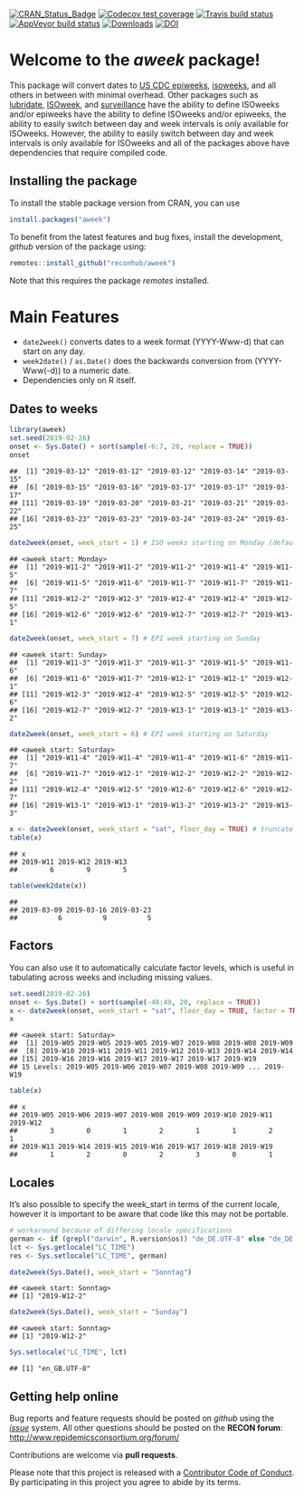 
<!-- badges: start -->

[![CRAN\_Status\_Badge](http://www.r-pkg.org/badges/version-ago/aweek)](https://cran.r-project.org/package=aweek)
[![Codecov test
coverage](https://codecov.io/gh/reconhub/aweek/branch/master/graph/badge.svg)](https://codecov.io/gh/reconhub/aweek?branch=master)
[![Travis build
status](https://travis-ci.org/reconhub/aweek.svg?branch=master)](https://travis-ci.org/reconhub/aweek)
[![AppVeyor build
 status](https://ci.appveyor.com/api/projects/status/66xj9134ac3yg62l/branch/master?svg=true)](https://ci.appveyor.com/project/zkamvar/aweek)
[![Downloads](https://cranlogs.r-pkg.org/badges/grand-total/aweek?color=ff69b4)](https://cran.r-project.org/package=aweek)
[![DOI](https://zenodo.org/badge/172648833.svg)](https://zenodo.org/badge/latestdoi/172648833)

<!-- badges: end -->

# Welcome to the *aweek* package\!

This package will convert dates to [US CDC
epiweeks](https://wwwn.cdc.gov/nndss/document/MMWR_Week_overview.pdf),
[isoweeks](http://en.wikipedia.org/wiki/ISO_week_date), and all others
in between with minimal overhead. Other packages such as
[lubridate](https://github.com/tidyverse/lubridate),
[ISOweek](https://cran.r-project.org/package=ISOweek), and
[surveillance](http://surveillance.r-forge.r-project.org/) have the
ability to define ISOweeks and/or epiweeks have the ability to define
ISOweeks and/or epiweeks, the ability to easily switch between day and
week intervals is only available for ISOweeks. However, the ability to
easily switch between day and week intervals is only available for
ISOweeks and all of the packages above have dependencies that require
compiled code.

## Installing the package

To install the stable package version from CRAN, you can use

``` r
install.packages("aweek")
```

To benefit from the latest features and bug fixes, install the
development, *github* version of the package using:

``` r
remotes::install_github("reconhub/aweek")
```

Note that this requires the package *remotes* installed.

# Main Features

  - `date2week()` converts dates to a week format (YYYY-Www-d) that can
    start on any day.
  - `week2date()` / `as.Date()` does the backwards conversion from
    (YYYY-Www(-d)) to a numeric date.
  - Dependencies only on R itself.

<!-- -->

## Dates to weeks

``` r
library(aweek)
set.seed(2019-02-26)
onset <- Sys.Date() + sort(sample(-6:7, 20, replace = TRUE))
onset
```

    ##  [1] "2019-03-12" "2019-03-12" "2019-03-12" "2019-03-14" "2019-03-15"
    ##  [6] "2019-03-15" "2019-03-16" "2019-03-17" "2019-03-17" "2019-03-17"
    ## [11] "2019-03-19" "2019-03-20" "2019-03-21" "2019-03-21" "2019-03-22"
    ## [16] "2019-03-23" "2019-03-23" "2019-03-24" "2019-03-24" "2019-03-25"

``` r
date2week(onset, week_start = 1) # ISO weeks starting on Monday (default)
```

    ## <aweek start: Monday>
    ##  [1] "2019-W11-2" "2019-W11-2" "2019-W11-2" "2019-W11-4" "2019-W11-5"
    ##  [6] "2019-W11-5" "2019-W11-6" "2019-W11-7" "2019-W11-7" "2019-W11-7"
    ## [11] "2019-W12-2" "2019-W12-3" "2019-W12-4" "2019-W12-4" "2019-W12-5"
    ## [16] "2019-W12-6" "2019-W12-6" "2019-W12-7" "2019-W12-7" "2019-W13-1"

``` r
date2week(onset, week_start = 7) # EPI week starting on Sunday
```

    ## <aweek start: Sunday>
    ##  [1] "2019-W11-3" "2019-W11-3" "2019-W11-3" "2019-W11-5" "2019-W11-6"
    ##  [6] "2019-W11-6" "2019-W11-7" "2019-W12-1" "2019-W12-1" "2019-W12-1"
    ## [11] "2019-W12-3" "2019-W12-4" "2019-W12-5" "2019-W12-5" "2019-W12-6"
    ## [16] "2019-W12-7" "2019-W12-7" "2019-W13-1" "2019-W13-1" "2019-W13-2"

``` r
date2week(onset, week_start = 6) # EPI week starting on Saturday
```

    ## <aweek start: Saturday>
    ##  [1] "2019-W11-4" "2019-W11-4" "2019-W11-4" "2019-W11-6" "2019-W11-7"
    ##  [6] "2019-W11-7" "2019-W12-1" "2019-W12-2" "2019-W12-2" "2019-W12-2"
    ## [11] "2019-W12-4" "2019-W12-5" "2019-W12-6" "2019-W12-6" "2019-W12-7"
    ## [16] "2019-W13-1" "2019-W13-1" "2019-W13-2" "2019-W13-2" "2019-W13-3"

``` r
x <- date2week(onset, week_start = "sat", floor_day = TRUE) # truncate to just the weeks
table(x)
```

    ## x
    ## 2019-W11 2019-W12 2019-W13 
    ##        6        9        5

``` r
table(week2date(x))
```

    ## 
    ## 2019-03-09 2019-03-16 2019-03-23 
    ##          6          9          5

## Factors

You can also use it to automatically calculate factor levels, which is
useful in tabulating across weeks and including missing values.

``` r
set.seed(2019-02-26)
onset <- Sys.Date() + sort(sample(-48:49, 20, replace = TRUE))
x <- date2week(onset, week_start = "sat", floor_day = TRUE, factor = TRUE)
x
```

    ## <aweek start: Saturday>
    ##  [1] 2019-W05 2019-W05 2019-W05 2019-W07 2019-W08 2019-W08 2019-W09
    ##  [8] 2019-W10 2019-W11 2019-W11 2019-W12 2019-W13 2019-W14 2019-W14
    ## [15] 2019-W16 2019-W16 2019-W17 2019-W17 2019-W17 2019-W19
    ## 15 Levels: 2019-W05 2019-W06 2019-W07 2019-W08 2019-W09 ... 2019-W19

``` r
table(x)
```

    ## x
    ## 2019-W05 2019-W06 2019-W07 2019-W08 2019-W09 2019-W10 2019-W11 2019-W12 
    ##        3        0        1        2        1        1        2        1 
    ## 2019-W13 2019-W14 2019-W15 2019-W16 2019-W17 2019-W18 2019-W19 
    ##        1        2        0        2        3        0        1

## Locales

It’s also possible to specify the week\_start in terms of the current
locale, however it is important to be aware that code like this may not
be portable.

``` r
# workaround because of differing locale specifications
german <- if (grepl("darwin", R.version$os)) "de_DE.UTF-8" else "de_DE.utf8"
lct <- Sys.getlocale("LC_TIME")
res <- Sys.setlocale("LC_TIME", german)

date2week(Sys.Date(), week_start = "Sonntag")
```

    ## <aweek start: Sonntag>
    ## [1] "2019-W12-2"

``` r
date2week(Sys.Date(), week_start = "Sunday")
```

    ## <aweek start: Sonntag>
    ## [1] "2019-W12-2"

``` r
Sys.setlocale("LC_TIME", lct)
```

    ## [1] "en_GB.UTF-8"

## Getting help online

Bug reports and feature requests should be posted on *github* using the
[*issue*](http://github.com/reconhub/aweek/issues) system. All other
questions should be posted on the **RECON forum**: <br>
<http://www.repidemicsconsortium.org/forum/>

Contributions are welcome via **pull requests**.

Please note that this project is released with a [Contributor Code of
Conduct](CONDUCT.md). By participating in this project you agree to
abide by its terms.
